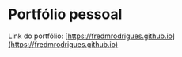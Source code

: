 # Portfólio pessoal

Link do portfólio:
[https://fredmrodrigues.github.io](https://fredmrodrigues.github.io)
